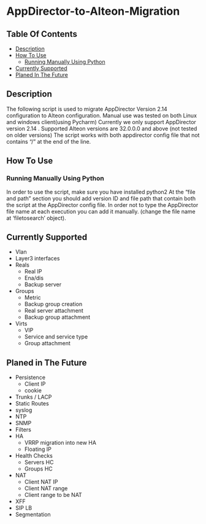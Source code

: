 # AppDirector-to-Alteon-Migration 

## Table Of Contents ###
- [Description](#description )
- [How To Use](#how-to-use )
  * [Running Manually Using Python](#running-manually-using-python)
- [Currently Supported](#currently-supported)
- [Planed In The Future](#planed-in-the-future)

## Description ##
The following script is used to migrate AppDirector Version 2.14 configuration to Alteon configuration.
Manual use was tested on both Linux and windows client(using Pycharm)
Currently we only support AppDirector version 2.14 .
Supported Alteon versions are 32.0.0.0 and above (not tested on older versions)
The script works with both appdirector config file that not contains “/” at the end of the line.

## How To Use ##

### Running Manually Using Python ###
In order to use the script, make sure you have installed python2
At the “file and path” section you should add version ID and file path that contain both the script at the AppDirector config file.
In order not to type the AppDirector file name at each execution you can add it manually. (change the file name at ‘filetosearch’ object).

## Currently Supported ##
- Vlan
- Layer3 interfaces
- Reals 
  * Real IP
  * Ena/dis
  * Backup server
- Groups
  * Metric
  * Backup group creation
  * Real server attachment
  * Backup group attachment
- Virts
  * VIP
  * Service and service type
  * Group attachment

## Planed in The Future ##
* Persistence
  * Client IP
  * cookie
* Trunks / LACP
* Static Routes
* syslog
* NTP
* SNMP
* Filters
* HA
  * VRRP migration into new HA
  * Floating IP
* Health Checks
  * Servers HC
  * Groups HC
* NAT
  * Client NAT IP
  * Client NAT range
  * Client range to be NAT
* XFF
* SIP LB
* Segmentation
